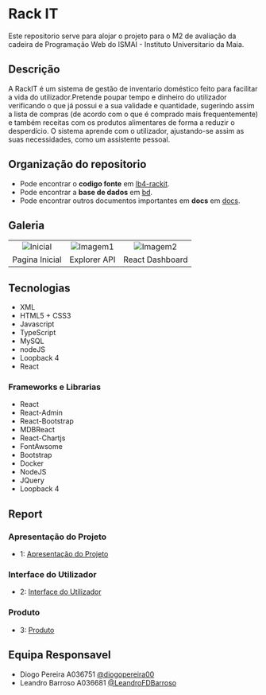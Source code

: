 # Rack IT
Este repositorio serve para alojar o projeto para o M2 de avaliação da cadeira de Programação Web do ISMAI - Instituto Universitario da Maia. 

## Descrição
A RackIT é um sistema de gestão de inventario doméstico feito para facilitar a vida do utilizador.Pretende poupar tempo e dinheiro do utilizador verificando o que já possui e a sua validade e quantidade, sugerindo assim a lista de compras (de acordo com o que é comprado mais frequentemente) e também receitas com os produtos alimentares de forma a reduzir o desperdício. O sistema aprende com o utilizador, ajustando-se assim as suas necessidades, como um assistente pessoal.

## Organização do repositorio
* Pode encontrar o **codigo fonte** em [lb4-rackit](https://github.com/RackITPW/report/tree/main/lb4-rackit).
* Pode encontrar a **base de dados** em [bd](https://github.com/RackITPW/report/tree/main/bd).
* Pode encontrar outros documentos importantes em **docs** em [docs](https://github.com/RackITPW/report/tree/main/docs).

## Galeria
| | | |
:---: | :---: |  :---: |
![Inicial](https://github.com/RackITPW/report/blob/main/docs/images/inicial.png) | ![Imagem1](https://github.com/RackITPW/report/blob/main/docs/images/1.png) | ![Imagem2](https://github.com/RackITPW/report/blob/main/docs/images/dashboardReact.PNG)
Pagina Inicial |  Explorer API | React Dashboard
## Tecnologias
* XML
* HTML5 + CSS3
* Javascript
* TypeScript
* MySQL
* nodeJS
* Loopback 4
* React

### Frameworks e Librarias
* React
* React-Admin
* React-Bootstrap
* MDBReact
* React-Chartjs
* FontAwsome
* Bootstrap
* Docker
* NodeJS
* JQuery
* Loopback 4

## Report

### Apresentação do Projeto
* 1: [Apresentação do Projeto](https://github.com/RackITPW/report/blob/main/docs/c1.md)
### Interface do Utilizador
* 2: [Interface do Utilizador](https://github.com/RackITPW/report/blob/main/docs/c2.md)
### Produto
* 3: [Produto](https://github.com/RackITPW/report/blob/main/docs/c3.md)

## Equipa Responsavel
* Diogo Pereira A036751 [@diogopereira00](https://github.com/diogopereira00)
* Leandro Barroso A036681 [@LeandroFDBarroso](https://github.com/LeandroFDBarroso) 
